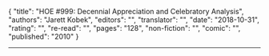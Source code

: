 {
"title": "HOE #999: Decennial Appreciation and Celebratory Analysis",
"authors": "Jarett Kobek",
"editors": "",
"translator": "",
"date": "2018-10-31",
"rating": "",
"re-read": "",
"pages": "128",
"non-fiction": "",
"comic": "",
"published": "2010"
}

---
